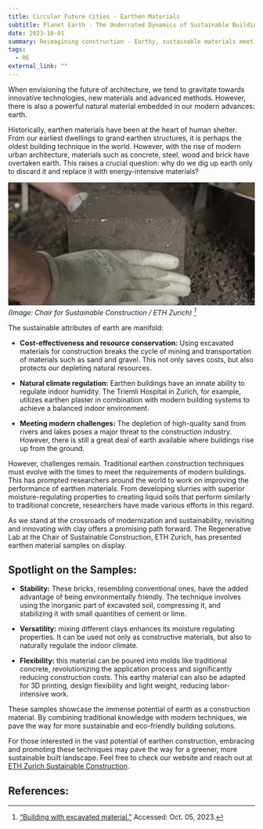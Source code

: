 ```yaml
---
title: Circular Future Cities - Earthen Materials
subtitle: Planet Earth - The Underrated Dynamics of Sustainable Building
date: 2023-10-01
summary: Reimagining construction - Earthy, sustainable materials meet modern techniques for a greener future.
tags:
  - RE
external_link: ""
---
```

When envisioning the future of architecture, we tend to gravitate towards innovative technologies, new materials and advanced methods. However, there is also a powerful natural material embedded in our modern advances: earth.

Historically, earthen materials have been at the heart of human shelter. From our earliest dwellings to grand earthen structures, it is perhaps the oldest building technique in the world. However, with the rise of modern urban architecture, materials such as concrete, steel, wood and brick have overtaken earth. This raises a crucial question: why do we dig up earth only to discard it and replace it with energy-intensive materials?

![Earth as a building material: more versatile than you might think.](earthen_materials.jpg)
*(Image: Chair for Sustainable Construction / ETH Zurich) [^1]*

The sustainable attributes of earth are manifold:

- **Cost-effectiveness and resource conservation:** Using excavated materials for construction breaks the cycle of mining and transportation of materials such as sand and gravel. This not only saves costs, but also protects our depleting natural resources.

- **Natural climate regulation:** Earthen buildings have an innate ability to regulate indoor humidity. The Triemli Hospital in Zurich, for example, utilizes earthen plaster in combination with modern building systems to achieve a balanced indoor environment.

- **Meeting modern challenges:** The depletion of high-quality sand from rivers and lakes poses a major threat to the construction industry. However, there is still a great deal of earth available where buildings rise up from the ground.

However, challenges remain. Traditional earthen construction techniques must evolve with the times to meet the requirements of modern buildings. This has prompted researchers around the world to work on improving the performance of earthen materials. From developing slurries with superior moisture-regulating properties to creating liquid soils that perform similarly to traditional concrete, researchers have made various efforts in this regard.

As we stand at the crossroads of modernization and sustainability, revisiting and innovating with clay offers a promising path forward. The Regenerative Lab at the Chair of Sustainable Construction, ETH Zurich, has presented earthen material samples on display.

## Spotlight on the Samples:

- **Stability:** These bricks, resembling conventional ones, have the added advantage of being environmentally friendly. The technique involves using the inorganic part of excavated soil, compressing it, and stabilizing it with small quantities of cement or lime.

- **Versatility:** mixing different clays enhances its moisture regulating properties. It can be used not only as constructive materials, but also to naturally regulate the indoor climate.

- **Flexibility:** this material can be poured into molds like traditional concrete, revolutionizing the application process and significantly reducing construction costs. This earthy material can also be adapted for 3D printing, design flexibility and light weight, reducing labor-intensive work.

These samples showcase the immense potential of earth as a construction material. By combining traditional knowledge with modern techniques, we pave the way for more sustainable and eco-friendly building solutions.

For those interested in the vast potential of earthen construction, embracing and promoting these techniques may pave the way for a greener, more sustainable built landscape. Feel free to check our website and reach out at [ETH Zurich Sustainable Construction](https://sc.ibi.ethz.ch/en/).

## References:

[^1]: [“Building with excavated material.”](https://ethz.ch/en/news-and-events/eth-news/news/2017/10/building-with-excavated-material.html) Accessed: Oct. 05, 2023.
